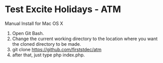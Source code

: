 # Test Excite Holidays - ATM

Manual Install for Mac OS X

1. Open Git Bash.
2. Change the current working directory to the location where you want the cloned directory to be made.
3. git clone https://github.com/firststdec/atm
4. after that, just type php index.php.
